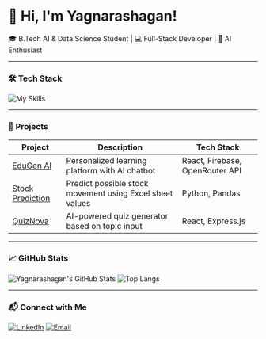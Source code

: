 # 👋 Hi, I'm Yagnarashagan!

🎓 B.Tech AI & Data Science Student | 💻 Full-Stack Developer | 🤖 AI Enthusiast

---

### 🛠️ Tech Stack

![My Skills](https://skillicons.dev/icons?i=react,expressjs,nodejs,tailwind,js,python,java,firebase,vite,figma,git)

---

### 🚀 Projects

| Project | Description | Tech Stack |
|--------|-------------|------------|
| [EduGen AI](https://github.com/yagnarashagan6/EDUGEN_AI) | Personalized learning platform with AI chatbot | React, Firebase, OpenRouter API |
| [Stock Prediction](https://github.com/yagnarashagan6/StockPrediction) | Predict possible stock movement using Excel sheet values | Python, Pandas |
| [QuizNova](https://github.com/yagnarashagan6/QuizNova) | AI-powered quiz generator based on topic input | React, Express.js |

---

### 📈 GitHub Stats

![Yagnarashagan's GitHub Stats](https://github-readme-stats.vercel.app/api?username=yagnarashagan6&show_icons=true&theme=radical)
![Top Langs](https://github-readme-stats.vercel.app/api/top-langs/?username=yagnarashagan6&layout=compact&theme=github_dark&exclude_repo=StockPrediction)







---

### 📬 Connect with Me

[![LinkedIn](https://img.shields.io/badge/LinkedIn-blue?style=for-the-badge&logo=linkedin)](https://www.linkedin.com/in/yagnarashagan)
[![Email](https://img.shields.io/badge/Email-grey?style=for-the-badge&logo=gmail)](mailto:yagnarashagan2@gmail.com)

